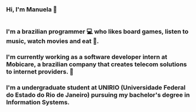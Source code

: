 ### Hi, I'm Manuela 🌟

<img src=""><img>

### I'm a brazilian programmer 💻 who likes board games, listen to music, watch movies and eat 🍝. 
### I'm currently working as a software developer intern at Mobicare, a brazilian company that creates telecom solutions to internet providers. 📶
### I'm a undergraduate student at UNIRIO (Universidade Federal do Estado do Rio de Janeiro) pursuing my bachelor's degree in Information Systems. 

<!--
**manuela-blanco/manuela-blanco** is a ✨ _special_ ✨ repository because its `README.md` (this file) appears on your GitHub profile.

Here are some ideas to get you started:

- 🔭 I’m currently working on ...
- 🌱 I’m currently learning ...
- 👯 I’m looking to collaborate on ...
- 🤔 I’m looking for help with ...
- 💬 Ask me about ...
- 📫 How to reach me: ...
- 😄 Pronouns: ...
- ⚡ Fun fact: ...
-->
